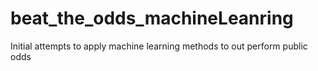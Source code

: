 # beat_the_odds_machineLeanring
Initial attempts to apply machine learning methods to out perform public odds
